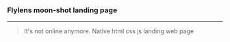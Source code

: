 ### Flylens moon-shot landing page
---
>It's not online anymore.
Native html css js landing web page

